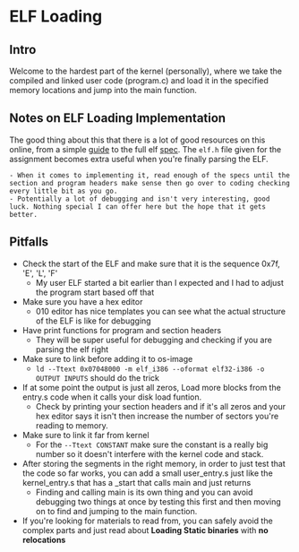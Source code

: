 # ELF Loading
## Intro
Welcome to the hardest part of the kernel (personally), where we take the compiled and linked user code (program.c) and load it in the specified memory locations and jump into the main function.

## Notes on ELF Loading Implementation
The good thing about this that there is a lot of good resources on this online, from a simple [guide](https://www.ics.uci.edu/~aburtsev/238P/hw/hw3-elf/hw3-elf.html) to the full elf [spec](http://www.skyfree.org/linux/references/ELF_Format.pdf). The `elf.h` file given for the assignment becomes extra useful when you're finally parsing the ELF.

    - When it comes to implementing it, read enough of the specs until the section and program headers make sense then go over to coding checking every little bit as you go.
    - Potentially a lot of debugging and isn't very interesting, good luck. Nothing special I can offer here but the hope that it gets better.



## Pitfalls
- Check the start of the ELF and make sure that it is the sequence 0x7f, 'E', 'L', 'F'
    * My user ELF started a bit earlier than I expected and I had to adjust the program start based off that
- Make sure you have a hex editor
    * 010 editor has nice templates you can see what the actual structure of the ELF is like for debugging
- Have print functions for program and section headers
   * They will be super useful for debugging and checking if you are parsing the elf right
- Make sure to link before adding it to os-image
    * `ld --Ttext 0x07048000 -m elf_i386 --oformat elf32-i386 -o OUTPUT INPUTS` should do the trick
- If at some point the output is just all zeros, Load more blocks from the entry.s code when it calls your disk load funtion.
    * Check by printing your section headers and if it's all zeros and your hex editor says it isn't then increase the number of sectors you're reading to memory.
- Make sure to link it far from kernel 
    * For the `--Ttext CONSTANT` make sure the constant is a really big number so it doesn't interfere with the kernel code and stack.
- After storing the segments in the right memory, in order to just test that the code so far works, you can add a small user_entry.s just like the kernel_entry.s that has a _start that calls main and just returns
    * Finding and calling main is its own thing and you can avoid debugging two things at once by testing this first and then moving on to find and jumping to the main function.
- If you're looking for materials to read from, you can safely avoid the complex parts and just read about __Loading Static binaries__ with __no relocations__